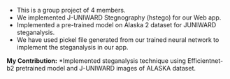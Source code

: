 * This is a group project of 4 members.
* We implemented J-UNIWARD Stegnography (hstego) for our Web app.
* Implemented a pre-trained model on Alaska 2 dataset for JUNIWARD steganalysis.
* We have used pickel file generated from our trained neural network to implement the steganalysis in our app.

**My Contribution:** 
*Implemented steganalysis technique using Efficientnet-b2 pretrained model and J-UNIWARD images of ALASKA dataset.


